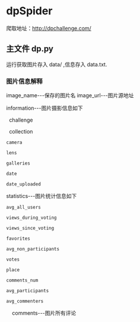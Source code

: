 # dpSpider

爬取地址：http://dpchallenge.com/

## 主文件 dp.py

运行获取图片存入 data/ ,信息存入 data.txt.

### 图片信息解释

image_name---保存的图片名
image_url---图片源地址

information---图片摄影信息如下


    challenge
    
    collection
    
    camera
    
    lens
    
    galleries
    
    date
    
    date_uploaded

statistics---图片统计信息如下


    avg_all_users
    
    views_during_voting
    
    views_since_voting
    
    favorites
    
    avg_non_participants
    
    votes
    
    place
    
    comments_num
    
    avg_participants
    
    avg_commenters
    
comments---图片所有评论

